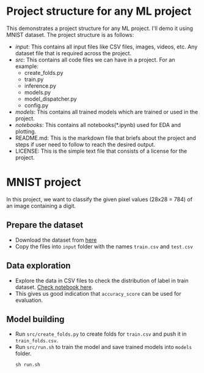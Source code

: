 # Project structure for any ML project

This demonstrates a project structure for any ML project. I'll demo it using MNIST dataset. The project structure is as follows:

+ *input*: This contains all input files like CSV files, images, videos, etc. Any dataset file that is required across the project.
+ *src*: This contains all code files we can have in a project. For an example:
  + create_folds.py
  + train.py
  + inference.py
  + models.py
  + model_dispatcher.py
  + config.py
+ *models*: This contains all trained models which are trained or used in the project.
+ *notebooks*: This contains all notebooks(*.ipynb) used for EDA and plotting.
+ README.md: This is the markdown file that briefs about the project and steps if user need to follow to reach the desired output.
+ LICENSE: This is the simple text file that consists of a license for the project.

# MNIST project

In this project, we want to classify the given pixel values (28x28 = 784) of an image containing a digit.

## Prepare the dataset

+ Download the dataset from [here](https://www.kaggle.com/oddrationale/mnist-in-csv)
+ Copy the files into `input` folder with the names `train.csv` and `test.csv`

## Data exploration

+ Explore the data in CSV files to check the distribution of label in train dataset. [Check notebook here](notebooks/check_data.ipynb).
+ This gives us good indication that `accuracy_score` can be used for evaluation.

## Model building

+ Run `src/create_folds.py` to create folds for `train.csv` and push it in `train_folds.csv`.
+ Run `src/run.sh` to train the model and save trained models into `models` folder.
  ``` shell
  sh run.sh
  ```
